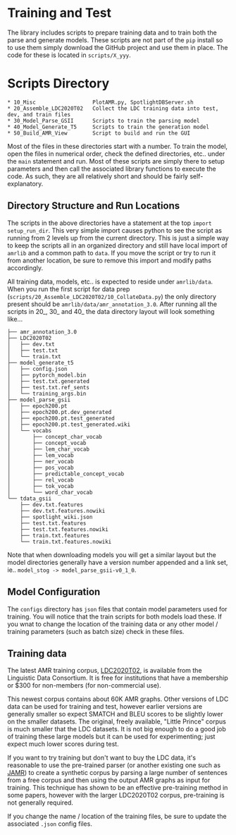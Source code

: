 # Training and Test
The library includes scripts to prepare training data and to train both the parse and generate
models.  These scripts are not part of the `pip` install so to use them simply download the
GitHub project and use them in place.  The code for these is located in `scripts/X_yyy`.

# Scripts Directory
```
* 10_Misc                  PlotAMR.py, SpotlightDBServer.sh
* 20_Assemble_LDC2020T02   Collect the LDC training data into test, dev, and train files
* 30_Model_Parse_GSII      Scripts to train the parsing model
* 40_Model_Generate_T5     Scripts to train the generation model
* 50_Build_AMR_View        Script to build and run the GUI
```
Most of the files in these directories start with a number.  To train the model, open the files
in numerical order, check the defined directories, etc.. under the `main` statement and run.
Most of these scripts are simply there to setup parameters and then call the associated library
functions to execute the code.  As such, they are all relatively short and should be fairly
self-explanatory.

## Directory Structure and Run Locations
The scripts in the above directories have a statement at the top `import setup_run_dir`.  This
very simple import causes python to see the script as running from 2 levels up from the current
directory.  This is just a simple way to keep the scripts all in an organized directory and still
have local import of `amrlib` and a common path to `data`.  If you move the script or try to run
it from another location, be sure to remove this import and modify paths accordingly.

All training data, models, etc.. is expected to reside under `amrlib/data`.  When you run the first
script for data prep (`scripts/20_Assemble_LDC2020T02/10_CollateData.py`) the only directory present
should be `amrlib/data/amr_annotation_3.0`.  After running all the scripts in 20_, 30_ and 40_ the
data directory layout will look something like...
```
├── amr_annotation_3.0
├── LDC2020T02
│   ├── dev.txt
│   ├── test.txt
│   └── train.txt
├── model_generate_t5
│   ├── config.json
│   ├── pytorch_model.bin
│   ├── test.txt.generated
│   ├── test.txt.ref_sents
│   └── training_args.bin
├── model_parse_gsii
│   ├── epoch200.pt
│   ├── epoch200.pt.dev_generated
│   ├── epoch200.pt.test_generated
│   ├── epoch200.pt.test_generated.wiki
│   └── vocabs
│       ├── concept_char_vocab
│       ├── concept_vocab
│       ├── lem_char_vocab
│       ├── lem_vocab
│       ├── ner_vocab
│       ├── pos_vocab
│       ├── predictable_concept_vocab
│       ├── rel_vocab
│       ├── tok_vocab
│       └── word_char_vocab
└── tdata_gsii
    ├── dev.txt.features
    ├── dev.txt.features.nowiki
    ├── spotlight_wiki.json
    ├── test.txt.features
    ├── test.txt.features.nowiki
    ├── train.txt.features
    └── train.txt.features.nowiki
```
Note that when downloading models you will get a similar layout but the model directories generally
have a version number appended and a link set, ie.. `model_stog -> model_parse_gsii-v0_1_0`.


## Model Configuration
The `configs` directory has `json` files that contain model parameters used for training.  You will
notice that the train scripts for both models load these.  If you wnat to change the location of
the training data or any other model / training parameters (such as batch size) check in these
files.


## Training data
The latest AMR training corpus, [LDC2020T02](https://catalog.ldc.upenn.edu/LDC2020T02), is available
from the Linguistic Data Consortium.  It is free for institutions that have a membership or $300
for non-members (for non-commercial use).

This newest corpus contains about 60K AMR graphs.
Other versions of LDC data can be used for training and test, however earlier versions are generally
smaller so expect SMATCH and BLEU scores to be slightly lower on the smaller datasets.  The original, freely
available, "Little Prince" corpus is much smaller that the LDC datasets.  It is not big enough to do
a good job of training these large models but it can be used for experimenting; just expect much lower
scores during test.

If you want to try training but don't want to buy the LDC data, it's reasonable to use the pre-trained parser
(or another existing one such as [JAMR](https://github.com/jflanigan/jamr)) to create a synthetic corpus
by parsing a large number of sentences from a free corpus and then using the output AMR graphs as input for training.
This technique has shown to be an effective pre-training method in some papers, however with the larger
LDC2020T02 corpus, pre-training is not generally required.

If you change the name / location of the training files, be sure to update the associated `.json` config
files.
